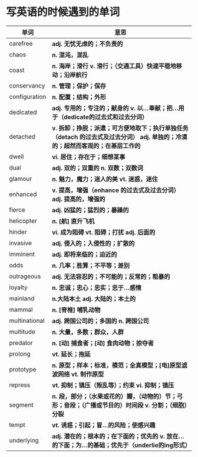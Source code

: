 # **写英语的时候遇到的单词**

| 单词          | 意思                                                         |
| ------------- | ------------------------------------------------------------ |
| carefree      |**adj. 无忧无虑的；不负责的**                                |
| chaos         |**n. 混沌，混乱**                                            |
| coast         |**n. 海岸；滑行 v. 滑行；（交通工具）快速平稳地移动；沿岸航行** |
| conservancy   |**n. 管理；保护；保存**                                      |
| configuration |**n. 配置；结构；外形**                                      |
| dedicated     |**adj. 专用的；专注的；献身的 v. 以…奉献；把…用于（dedicate的过去式和过去分词）** |
| detached      |**v. 拆卸；挣脱；派遣；可方便地取下；执行单独任务（detach 的过去式及过去分词） adj. 单独的；冷漠的；超然而客观的；在基层工作的** |
| dwell         |**vi. 居住；存在于；细想某事**                               |
| dual          |**adj. 双的；双重的 n. 双数；双数词**                        |
| glamour       |**n. 魅力，魔力；迷人的美 vt. 迷惑，迷住**                   |
| enhanced      |**v. 提高，增强（enhance 的过去式及过去分词） adj. 提高的，增强的** |
| fierce        |**adj. 凶猛的；猛烈的；暴躁的**                              |
| helicopter    |**n. [航] 直升飞机**                                         |
| hinder        |**vi. 成为阻碍 vt. 阻碍；打扰 adj. 后面的**                  |
| invasive      |**adj. 侵入的；入侵性的；扩散的**                            |
| imminent      |**adj. 即将来临的；迫近的**                                  |
| odds          | **n. 几率；胜算；不平等；差别**                              |
| outrageous    | **adj. 无法容忍的；不可能的；反常的；粗暴的**                |
| loyalty       | **n. 忠诚；忠心；忠实；忠于…感情**                           |
| mainland      | **n.大陆本土 adj. 大陆的；本土的**                           |
| mammal        | **n. [脊椎] 哺乳动物**                                       |
| multinational | **adj. 跨国公司的；多国的 n. 跨国公司**                      |
| multitude     | **n. 大量，多数；群众，人群**                                |
| predator      | **n. [动] 捕食者；[动] 食肉动物；掠夺者**                    |
| prolong       | **vt. 延长；拖延**                                           |
| prototype     | **n. 原型；样本；标准，模范；全真模型；[电]原型滤波网络 vt. 制作原型** |
| repress       | **vt. 抑制；镇压（叛乱等）；约束 vi. 抑制；镇压**            |
| segment       | **n. 段，部分；（水果或花的）瓣，（动物的）节；弓形；音段；（广播或节目的）时间段 v. 分割；（细胞）分裂** |
| tempt         | **vt. 诱惑；引起；冒…的风险；使感兴趣**                      |
| underlying    | **adj. 潜在的；根本的；在下面的；优先的 v. 放在…的下面；为…的基础；优先于（underlie的ing形式）** |



